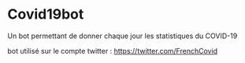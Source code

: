 # Covid19bot
Un bot permettant de donner chaque jour les statistiques du COVID-19 

bot utilisé sur le compte twitter : https://twitter.com/FrenchCovid
